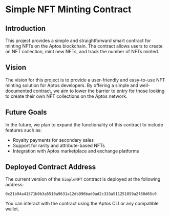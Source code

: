 # Simple NFT Minting Contract

## Introduction
This project provides a simple and straightforward smart contract for minting NFTs on the Aptos blockchain. The contract allows users to create an NFT collection, mint new NFTs, and track the number of NFTs minted.

## Vision
The vision for this project is to provide a user-friendly and easy-to-use NFT minting solution for Aptos developers. By offering a simple and well-documented contract, we aim to lower the barrier to entry for those looking to create their own NFT collections on the Aptos network.

## Future Goals
In the future, we plan to expand the functionality of this contract to include features such as:
- Royalty payments for secondary sales
- Support for rarity and attribute-based NFTs
- Integration with Aptos marketplace and exchange platforms

## Deployed Contract Address
The current version of the `SimpleNFT` contract is deployed at the following address:

`0x21b94a41371b0b3a5510a9631a12db996bad0ad2c333a511251859a2f88d65c0`

You can interact with the contract using the Aptos CLI or any compatible wallet.
